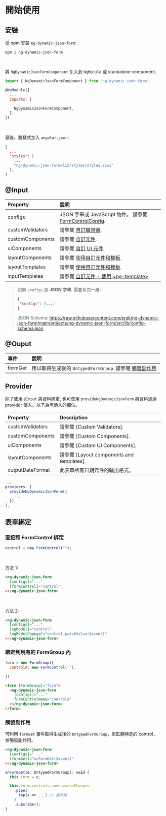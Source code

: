 # 開始使用

## 安裝

從 npm 安裝 `ng-dynamic-json-form`:

```
npm i ng-dynamic-json-form
```

<br>

將 `NgDynamicJsonFormComponent` 引入到 `NgModule` 或 standalone component.

```javascript
import { NgDynamicJsonFormComponent } from 'ng-dynamic-json-form';

@NgModule({
  ...
  imports: [
    ...
    NgDynamicJsonFormComponent,
  ],
})
```

<br>

最後，將樣式加入 `angular.json`:

```json
{
  ...
  "styles": [
    ...
    "ng-dynamic-json-form/lib/styles/styles.scss"
  ],
}
```

[FormControlConfig]: ../../v4/form-control-config/form-control-config_zh-TW.md
[自訂驗證器]: ../../v4/validators/validators_zh-TW.md#自訂驗證器
[自訂元件]: ../../v4/custom-components/custom-components_zh-TW.md
[自訂 UI 元件]: ../../v4/custom-components/custom-components_zh-TW.md#自訂-ui-元件
[使用自訂元件和模板]: ../../v4/styling/styling_zh-TW.md#使用自訂元件和模板
[自訂元件 - 使用 &lt;ng-template&gt;]: ../../v4/custom-components/custom-components_zh-TW.md#使用-ng-template

## @Input

| Property         | 說明                                                      |
| :--------------- | :-------------------------------------------------------- |
| configs          | JSON 字串或 JavaScript 物件。 請參閱 [FormControlConfig]. |
| customValidators | 請參閱 [自訂驗證器].                                      |
| customComponents | 請參閱 [自訂元件].                                        |
| uiComponents     | 請參閱 [自訂 UI 元件].                                    |
| layoutComponents | 請參閱 [使用自訂元件和模板].                              |
| layoutTemplates  | 請參閱 [使用自訂元件和模板].                              |
| inputTemplates   | 請參閱 [自訂元件 - 使用 &lt;ng-template&gt;].             |

> 如果 `configs` 是 **JSON 字串**, 需要多包一層:
>
> ```json
> {
>  "configs": [...]
> }
> ```

> JSON Schema: https://raw.githubusercontent.com/erqk/ng-dynamic-json-form/main/projects/ng-dynamic-json-form/src/lib/config-schema.json

## @Ouput

| 事件    | 說明                                                                   |
| :------ | :--------------------------------------------------------------------- |
| formGet | 用以取得生成後的 `UntypedFormGroup`. 請參閱 [觸發副作用](#觸發副作用). |

## Provider

除了使用 `@Input` 將資料綁定, 也可使用 `provideNgDynamicJsonForm` 將資料通過 provider 傳入。以下為可傳入的欄位。

| Property         | Description                               |
| :--------------- | :---------------------------------------- |
| customValidators | 請參閱 [Custom Validators].               |
| customComponents | 請參閱 [Custom Components].               |
| uiComponents     | 請參閱 [Custom UI Components].            |
| layoutComponents | 請參閱 [Layout components and templates]. |
| outputDateFormat | 此表單所有日期元件的輸出格式。            |

```javascript
...
providers: [
  provideNgDynamicJsonForm({
    ...
  }),
],
```

## 表單綁定

### 直接和 FormControl 綁定

```javascript
control = new FormControl("");
```

<br>

方法 1:

<!-- prettier-ignore -->
```html
<ng-dynamic-json-form
  [configs]="..."
  [formControl]="control"
></ng-dynamic-json-form>
```

<br>

方法 2:

<!-- prettier-ignore -->
```html
<ng-dynamic-json-form
  [configs]="..."
  [ngModel]="control"
  (ngModelChange)="control.patchValue($event)"
></ng-dynamic-json-form>
```

### 綁定到現有的 FormGroup 內

```javascript
form = new FormGroup({
  controlA: new FormControl(''),
  ...
})
```

<!-- prettier-ignore -->
```html
<form [formGroup]="form">
  <ng-dynamic-json-form
    [configs]="..."
    formControlName="controlA"
  ></ng-dynamic-json-form>
</form>
```

### 觸發副作用

可利用 `formGet` 事件取得生成後的 `UntypedFormGroup`，來監聽特定的 control，並觸發副作用。

<!-- prettier-ignore -->
```html
<ng-dynamic-json-form
  [configs]="..."
  (formGet)="onFormGet($event)"
></ng-dynamic-json-form>
```

```javascript
onFormGet(e: UntypedFormGroup): void {
  this.form = e;

  this.form.controls.name.valueChanges
    .pipe(
      tap(x => ...) // 副作用
    )
    .subsribe();
}
```
